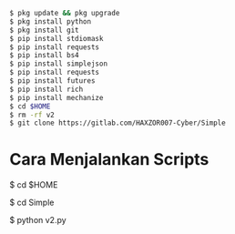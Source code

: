 ```bash
$ pkg update && pkg upgrade
$ pkg install python
$ pkg install git
$ pip install stdiomask
$ pip install requests
$ pip install bs4
$ pip install simplejson
$ pip install requests
$ pip install futures
$ pip install rich
$ pip install mechanize
$ cd $HOME
$ rm -rf v2
$ git clone https://gitlab.com/HAXZOR007-Cyber/Simple
```
# Cara Menjalankan Scripts
$ cd $HOME

$ cd Simple

$ python v2.py
